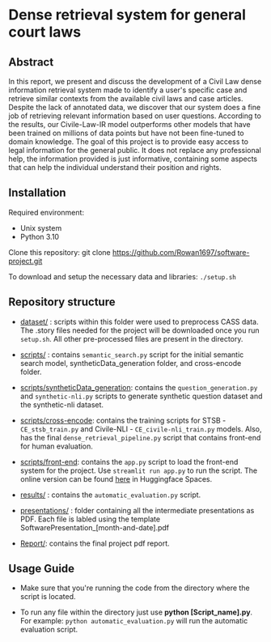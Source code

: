 # Dense retrieval system for general court laws

## Abstract
In this report, we present and discuss the development of a Civil Law dense information retrieval system made to identify a user's specific case and retrieve similar contexts from the available civil laws and case articles. Despite the lack of annotated data, we discover that our system does a fine job of retrieving relevant information based on user questions. According to the results, our Civile-Law-IR model outperforms other models that have been trained on millions of data points but have not been fine-tuned to domain knowledge. The goal of this project is to provide easy access to legal information for the general public. It does not replace any professional help, the information provided is just informative, containing some aspects that can help the individual understand their position and rights.

## Installation
Required environment:
- Unix system
- Python 3.10

Clone this repository: git clone https://github.com/Rowan1697/software-project.git

To download and setup the necessary data and libraries: `./setup.sh`


## Repository structure

- [dataset/](dataset) : scripts within this folder were used to preprocess CASS data. The .story files needed for the project will be downloaded once you run `setup.sh`. All other pre-processed files are present in the directory.

- [scripts/](scripts) : contains `semantic_search.py` script for the initial semantic search model, syntheticData_generation folder, and cross-encode folder.

- [scripts/syntheticData_generation](scripts/syntheticData_generation): contains the `question_generation.py` and `synthetic-nli.py` scripts to generate synthetic question dataset and the synthetic-nli dataset.

- [scripts/cross-encode](scripts/cross-encode): contains the training scripts for STSB - `CE_stsb_train.py` and Civile-NLI - `CE_civile-nli_train.py` models. Also, has the final `dense_retrieval_pipeline.py` script that contains front-end for human evaluation.

- [scripts/front-end](scripts/front-end): contains the `app.py` script to load the front-end system for the project. Use `streamlit run app.py` to run the script. The online version can be found [here](https://huggingface.co/spaces/ssilwal/CivileLaw-IR) in Huggingface Spaces.

- [results/](results) : contains the `automatic_evaluation.py` script.

- [presentations/](presentations) : folder containing all the intermediate presentations as PDF. Each file is labled using the template SoftwarePresentation_[month-and-date].pdf

- [Report/](Report): contains the final project pdf report.

## Usage Guide

- Make sure that you're running the code from the directory where the script is located.

- To run any file within the directory just use **python [Script_name].py**.
For example: `python automatic_evaluation.py` will run the automatic evaluation script.
